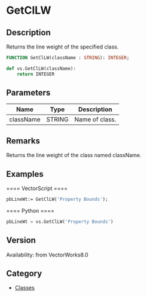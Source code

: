 # GetClLW

## Description
Returns the line weight of the specified class.

```pascal
FUNCTION GetClLW(className : STRING): INTEGER;
```

```python
def vs.GetClLW(className):
    return INTEGER
```

## Parameters
|Name|Type|Description|
|---|---|---|
|className|STRING|Name of class.|

## Remarks
Returns the line weight of the class named className.

## Examples
==== VectorScript ====
```pascal
pbLineWt:= GetClLW('Property Bounds');
```
==== Python ====
```python
pbLineWt = vs.GetClLW('Property Bounds')
```

## Version
Availability: from VectorWorks8.0

## Category
* [Classes](../Categories/Classes.md)
